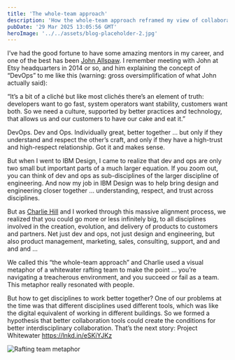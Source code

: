 ```yaml
---
title: 'The whole-team approach'
description: 'How the whole-team approach reframed my view of collaboration—uniting disciplines across IBM through trust, shared tools, and a rafting metaphor.'
pubDate: '29 Mar 2025 13:05:56 GMT'
heroImage: '../../assets/blog-placeholder-2.jpg'
---
```


I’ve had the good fortune to have some amazing mentors in my career, and one of the best has been [John Allspaw](https://www.linkedin.com/in/jallspaw/). I remember meeting with John at Etsy headquarters in 2014 or so, and him explaining the concept of “DevOps” to me like this (warning: gross oversimplification of what John actually said):

“It’s a bit of a cliché but like most clichés there’s an element of truth: developers want to go fast, system operators want stability, customers want both. So we need a culture, supported by better practices and technology, that allows us and our customers to have our cake and eat it.”

DevOps. Dev and Ops. Individually great, better together … but only if they understand and respect the other’s craft, and only if they have a high-trust and high-respect relationship. Got it and makes sense.

But when I went to IBM Design, I came to realize that dev and ops are only two small but important parts of a much larger equation. If you zoom out, you can think of dev and ops as sub-disciplines of the larger discipline of engineering. And now my job in IBM Design was to help bring design and engineering closer together … understanding, respect, and trust across disciplines.

But as [Charlie Hill](https://www.linkedin.com/in/charliehill/) and I worked through this massive alignment process, we realized that you could go more or less infinitely big, to all disciplines involved in the creation, evolution, and delivery of products to customers and partners. Net just dev and ops, not just design and engineering, but also product management, marketing, sales, consulting, support, and and and and …

We called this “the whole-team approach” and Charlie used a visual metaphor of a whitewater rafting team to make the point … you’re navigating a treacherous environment, and you succeed or fail as a team. This metaphor really resonated with people.

But how to get disciplines to work better together? One of our problems at the time was that different disciplines used different tools, which was like the digital equivalent of working in different buildings. So we formed a hypothesis that better collaboration tools could create the conditions for better interdisciplinary collaboration. That’s the next story: Project Whitewater https://lnkd.in/eSKiYJKz

![Rafting team metaphor](/astro/images/strategy-07/whitewater-rafting.jpg)
